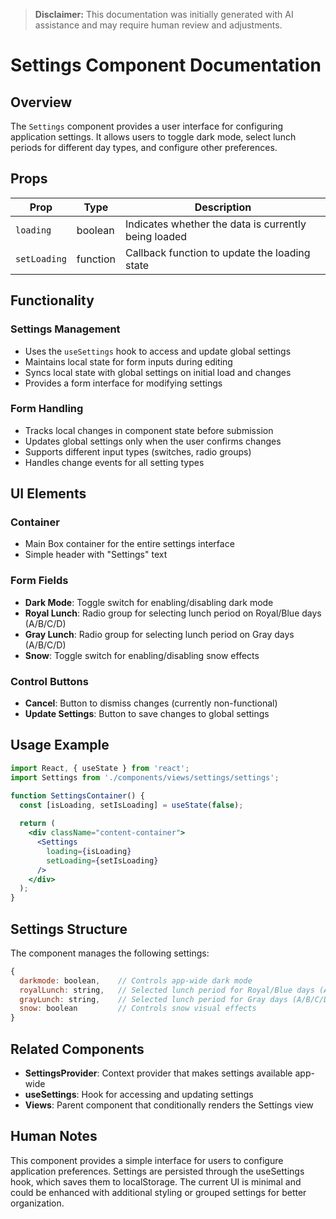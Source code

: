 > **Disclaimer:** This documentation was initially generated with AI assistance and may require human review and adjustments.

# Settings Component Documentation

## Overview
The `Settings` component provides a user interface for configuring application settings. It allows users to toggle dark mode, select lunch periods for different day types, and configure other preferences.

## Props

| Prop | Type | Description |
|------|------|-------------|
| `loading` | boolean | Indicates whether the data is currently being loaded |
| `setLoading` | function | Callback function to update the loading state |

## Functionality

### Settings Management
- Uses the `useSettings` hook to access and update global settings
- Maintains local state for form inputs during editing
- Syncs local state with global settings on initial load and changes
- Provides a form interface for modifying settings

### Form Handling
- Tracks local changes in component state before submission
- Updates global settings only when the user confirms changes
- Supports different input types (switches, radio groups)
- Handles change events for all setting types

## UI Elements

### Container
- Main Box container for the entire settings interface
- Simple header with "Settings" text

### Form Fields
- **Dark Mode**: Toggle switch for enabling/disabling dark mode
- **Royal Lunch**: Radio group for selecting lunch period on Royal/Blue days (A/B/C/D)
- **Gray Lunch**: Radio group for selecting lunch period on Gray days (A/B/C/D)
- **Snow**: Toggle switch for enabling/disabling snow effects

### Control Buttons
- **Cancel**: Button to dismiss changes (currently non-functional)
- **Update Settings**: Button to save changes to global settings

## Usage Example

```jsx
import React, { useState } from 'react';
import Settings from './components/views/settings/settings';

function SettingsContainer() {
  const [isLoading, setIsLoading] = useState(false);
  
  return (
    <div className="content-container">
      <Settings 
        loading={isLoading} 
        setLoading={setIsLoading} 
      />
    </div>
  );
}
```

## Settings Structure

The component manages the following settings:

```javascript
{
  darkmode: boolean,    // Controls app-wide dark mode
  royalLunch: string,   // Selected lunch period for Royal/Blue days (A/B/C/D)
  grayLunch: string,    // Selected lunch period for Gray days (A/B/C/D)
  snow: boolean         // Controls snow visual effects
}
```

## Related Components

- **SettingsProvider**: Context provider that makes settings available app-wide
- **useSettings**: Hook for accessing and updating settings
- **Views**: Parent component that conditionally renders the Settings view

## Human Notes

This component provides a simple interface for users to configure application preferences. Settings are persisted through the useSettings hook, which saves them to localStorage. The current UI is minimal and could be enhanced with additional styling or grouped settings for better organization.
